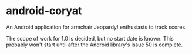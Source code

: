 # android-coryat

An Android application for armchair Jeopardy! enthusiasts to track scores.

The scope of work for 1.0 is decided, but no start date is known. This probably won't start until after the Android library's issue 50 is complete.
